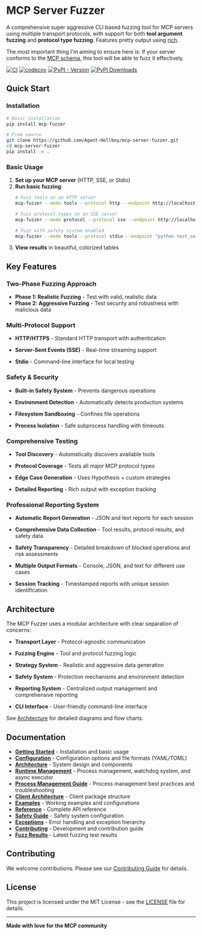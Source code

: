 # MCP Server Fuzzer

A comprehensive super aggressive CLI based fuzzing tool for MCP servers using multiple transport protocols, with support for both **tool argument fuzzing** and **protocol type fuzzing**. Features pretty output using [rich](https://github.com/Textualize/rich).

The most important thing I'm aiming to ensure here is:
If your server conforms to the [MCP schema](https://github.com/modelcontextprotocol/modelcontextprotocol/tree/main/schema), this tool will be able to fuzz it effectively.

[![CI](https://github.com/Agent-Hellboy/mcp-server-fuzzer/actions/workflows/lint.yml/badge.svg)](https://github.com/Agent-Hellboy/mcp-server-fuzzer/actions/workflows/lint.yml)
[![codecov](https://codecov.io/gh/Agent-Hellboy/mcp-server-fuzzer/graph/badge.svg?token=HZKC5V28LS)](https://codecov.io/gh/Agent-Hellboy/mcp-server-fuzzer)
[![PyPI - Version](https://img.shields.io/pypi/v/mcp-fuzzer.svg)](https://pypi.org/project/mcp-fuzzer/)
[![PyPI Downloads](https://static.pepy.tech/badge/mcp-fuzzer)](https://pepy.tech/projects/mcp-fuzzer)

## Quick Start

### Installation

```bash
# Basic installation
pip install mcp-fuzzer

# From source
git clone https://github.com/Agent-Hellboy/mcp-server-fuzzer.git
cd mcp-server-fuzzer
pip install -e .
```

### Basic Usage

1. **Set up your MCP server** (HTTP, SSE, or Stdio)
2. **Run basic fuzzing**:
   ```bash
   # Fuzz tools on an HTTP server
   mcp-fuzzer --mode tools --protocol http --endpoint http://localhost:8000 --runs 10

   # Fuzz protocol types on an SSE server
   mcp-fuzzer --mode protocol --protocol sse --endpoint http://localhost:8000/sse --runs-per-type 5

   # Fuzz with safety system enabled
   mcp-fuzzer --mode tools --protocol stdio --endpoint "python test_server.py" --runs 5 --enable-safety-system
   ```
3. **View results** in beautiful, colorized tables

## Key Features

### Two-Phase Fuzzing Approach

- **Phase 1: Realistic Fuzzing** - Test with valid, realistic data
- **Phase 2: Aggressive Fuzzing** - Test security and robustness with malicious data

### Multi-Protocol Support

- **HTTP/HTTPS** - Standard HTTP transport with authentication

- **Server-Sent Events (SSE)** - Real-time streaming support

- **Stdio** - Command-line interface for local testing

### Safety & Security

- **Built-in Safety System** - Prevents dangerous operations

- **Environment Detection** - Automatically detects production systems

- **Filesystem Sandboxing** - Confines file operations

- **Process Isolation** - Safe subprocess handling with timeouts

### Comprehensive Testing

- **Tool Discovery** - Automatically discovers available tools

- **Protocol Coverage** - Tests all major MCP protocol types

- **Edge Case Generation** - Uses Hypothesis + custom strategies

- **Detailed Reporting** - Rich output with exception tracking

### Professional Reporting System

- **Automatic Report Generation** - JSON and text reports for each session

- **Comprehensive Data Collection** - Tool results, protocol results, and safety data

- **Safety Transparency** - Detailed breakdown of blocked operations and risk assessments

- **Multiple Output Formats** - Console, JSON, and text for different use cases

- **Session Tracking** - Timestamped reports with unique session identification

## Architecture

The MCP Fuzzer uses a modular architecture with clear separation of concerns:

- **Transport Layer** - Protocol-agnostic communication

- **Fuzzing Engine** - Tool and protocol fuzzing logic

- **Strategy System** - Realistic and aggressive data generation

- **Safety System** - Protection mechanisms and environment detection

- **Reporting System** - Centralized output management and comprehensive reporting

- **CLI Interface** - User-friendly command-line interface

See [Architecture](../architecture/architecture.md) for detailed diagrams and flow charts.

## Documentation

- **[Getting Started](getting-started.md)** - Installation and basic usage
- **[Configuration](../configuration/configuration.md)** - Configuration options and file formats (YAML/TOML)
- **[Architecture](../architecture/architecture.md)** - System design and components
- **[Runtime Management](../components/runtime-management.md)** - Process management, watchdog system, and async executor
- **[Process Management Guide](../components/process-management-guide.md)** - Process management best practices and troubleshooting
- **[Client Architecture](../architecture/client-architecture.md)** - Client package structure
- **[Examples](examples.md)** - Working examples and configurations
- **[Reference](../development/reference.md)** - Complete API reference
- **[Safety Guide](../components/safety.md)** - Safety system configuration
- **[Exceptions](../development/exceptions.md)** - Error handling and exception hierarchy
- **[Contributing](../development/contributing.md)** - Development and contribution guide
- **[Fuzz Results](../testing/fuzz-results.md)** - Latest fuzzing test results

## Contributing

We welcome contributions. Please see our [Contributing Guide](../development/contributing.md) for details.

## License

This project is licensed under the MIT License - see the [LICENSE](https://github.com/Agent-Hellboy/mcp-server-fuzzer/blob/main/LICENSE) file for details.

---

**Made with love for the MCP community**
